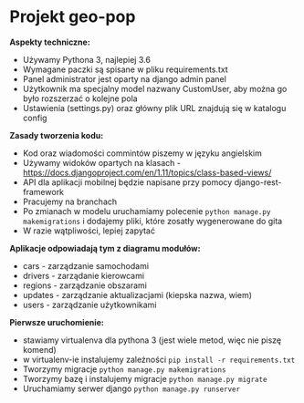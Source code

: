 Projekt geo-pop
===============

**Aspekty techniczne:**
- Używamy Pythona 3, najlepiej 3.6
- Wymagane paczki są spisane w pliku requirements.txt
- Panel administrator jest oparty na django admin panel
- Użytkownik ma specjalny model nazwany CustomUser, aby można go było rozszerzać o kolejne pola
- Ustawienia (settings.py) oraz główny plik URL znajdują się w katalogu config


**Zasady tworzenia kodu:**
- Kod oraz wiadomości commintów piszemy w języku angielskim
- Używamy widoków opartych na klasach - https://docs.djangoproject.com/en/1.11/topics/class-based-views/
- API dla aplikacji mobilnej będzie napisane przy pomocy django-rest-framework
- Pracujemy na branchach
- Po zmianach w modelu uruchamiamy polecenie `python manage.py makemigrations` i dodajemy pliki, które zosatły wygenerowane do gita
- W razie wątpliwości, lepiej zapytać

**Aplikacje odpowiadają tym z diagramu modułów:**
- cars - zarządzanie samochodami
- drivers - zarządanie kierowcami
- regions - zarządzanie obszarami
- updates - zarządzanie aktualizacjami (kiepska nazwa, wiem)
- users - zarządzanie użytkownikami

**Pierwsze uruchomienie:**
- stawiamy virtualenva dla pythona 3 (jest wiele metod, więc nie piszę komend)
- w virtualenv-ie instalujemy zależności `pip install -r requirements.txt`
- Tworzymy migracje `python manage.py makemigrations`
- Tworzymy bazę i instalujemy migracje `python manage.py migrate`
- Uruchamiamy serwer django `python manage.py runserver`
